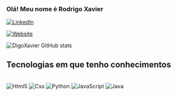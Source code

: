 
### Olá! Meu nome é Rodrigo Xavier

[![LinkedIn](https://img.shields.io/badge/LinkedIn-0077B5?style=for-the-badge&logo=linkedin&logoColor=white)](https://www.linkedin.com/in/rodrigo-xavier-284936233/)

[![Website](https://img.shields.io/badge/website-000000?style=for-the-badge&logo=About.me&logoColor=white)](https://imaginative-praline-49f12b.netlify.app/)

![DigoXavier GitHub stats](https://github-readme-stats.vercel.app/api?username=anuraghazra&show_icons=true&theme=transparent)

## Tecnologias em que tenho conhecimentos

<div style="display:inline_block"><br>
    <img align="center" alt= "Html5" src="https://img.shields.io/badge/HTML5-E34F26?style=for-the-badge&logo=html5&logoColor=white"/>
    <img align="center" alt= "Css" src="https://img.shields.io/badge/CSS3-1572B6?style=for-the-badge&logo=css3&logoColor=white"/>
    <img align="center" alt= "Python" src="https://img.shields.io/badge/Python-3776AB?style=for-the-badge&logo=python&logoColor=white"/>
    <img align="center" alt= "JavaScript" src="https://img.shields.io/badge/JavaScript-323330?style=for-the-badge&logo=javascript&logoColor=F7DF1E"/>
    <img align="center" alt= "Java" src="https://img.shields.io/badge/Java-ED8B00?style=for-the-badge&logo=openjdk&logoColor=white"/>
    
</div>
